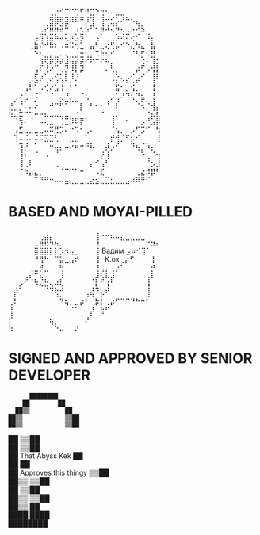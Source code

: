 ⠀⠀⠀⠀⠀⠀⠀⠀⢀⡴⠊⠉⠉⢉⠏⠻⣍⠑⢲⠢⠤⣄⣀  
⠀⠀⠀⠀⠀⠀⠀⠀⣻⣿⢟⣽⠿⠯⠛⡸⢹⠀⢹⠒⣊⡡⠜⠓⠢⣄  
⠀⠀⠀⠀⠀⠀⢀⡜⣿⣷⣽⠓⠀⢠⢂⣣⠋⠂⣾⠼⢌⠳⢄⢀⡠⠜⣣⡀  
⠀⠀⠀⠀⠀⢠⢻⢱⣭⠷⠤⢅⠴⣡⡻⠃⠀⢠⠁⠀⢀⡱⠜⠍⢔⠊⠀⠹⡄  
⠀⠀⠀⠀⢀⣷⠌⠚⠷⠆⠠⠶⠭⢒⣁⠀⣤⠃⣀⢔⢋⡤⠊⠑⣄⠳⣄⠀⣧  
⠀⠀⠀⠀⠀⠑⠦⣀⡤⣄⠄⢄⣀⣠⣒⢦⡄⠩⠷⠦⠊⠀⠀⠀⠈⠣⡏⠢⣿⠀  
⠀⠀⠀⠀⠀⠀⣸⢫⠟⣝⠞⣼⢲⡞⣞⠋⠋⠉⠋⠓⡄⠀⠀⠀⠀⠀⣨⠂⢸⡅  
⠀⠀⠀⠀⠀⣰⠃⡨⠊⢀⡠⡌⢘⢇⠞⠀⠀⠀⠀⠂⠡⡄⠀⠀⢀⠞⢁⠔⢹⡇  
⠀⠀⠀⠀⣰⣣⠞⢀⠔⢡⢢⠇⡘⠌⠀⠀⠀⠀⠀⠀⠠⡌⠢⡔⢁⡴⠁⠀⢸⠃  
⠀⠀⠀⢠⠟⠁⠠⢊⠔⣡⢸⠀⠃⠁⠀⠀⠀⠀⠀⠀⠀⣯⠂⡀⢪⡀⠀⠀⢸⠀  
⠀⢀⠔⣁⠐⠨⠀⠀⠈⠀⢄⠘⡀⠀⠈⢆⠀⠀⠀⠀⡠⢁⠜⠙⢦⠙⣦⠀⢸⠀  
⡴⠁⠘⡁⣀⡡⠀⠀⠴⠒⠗⠋⠉⠉⡆⠀⠆⠄⠄⠘⠀⡎⠀⠀⠀⠑⢅⠑⢼⡀  
⢯⣉⣓⠒⠒⠤⠤⣄⣀⣀⣀⣀⡀⠐⠁⠀⠀⠀⠒⠀⢀⡀⠀⠀⠀⠀⠀⠑⣌⣇  
⠀⠈⢳⠄⠈⠀⠤⢄⣀⠀⢈⣉⡹⠯⡟⠁⠀⠀⠀⠀⢸⠀⠀⠂⠀⠀⡠⠚⣡⡿  
⠀⢠⣋⣀⣀⣀⣀⠤⠭⢛⡩⠄⠒⠩⠂⢀⠄⠀⠀⠀⠈⢢⡀⠀⡠⠋⡩⠋⠀⢳  
⠀⢹⠤⠬⠤⠬⠭⣉⣉⢃⠀⠀⣀⣀⠀⠁⠀⠀⠀⠀⡞⢺⡈⠋⡢⠊⠀⠀⠀⢸  
⠀⠀⢹⡜⠀⠁⠀⠀⠒⢤⡄⠤⠔⠶⠒⠛⠧⠀⠀⡼⡠⠊⠀⠀⠙⢦⡈⠳⡄   
⠀⠀⢸⠆⠀⠈⠀⠠⠀⠈⠀⠀⠀⠀⠀⠀⠀⠀⡜⢸⠀⠀⠀⠀⠀⠀⠑⢄⠈⢲  
⠀⠀⢸⢀⠇⠀⠀⠀⠀⢀⠀⠀⠀⠀⠀⠀⡄⠊⢠⠃⠀⠀⠀⠀⠀⠀⠀⠈⡢⣸  
⠀⠀⠈⠳⣤⣄⡀⠀⠀⠀⠈⠉⠉⠁⠒⠁⠀⠠⣏⠀⠀⠀⠀⠀⠀⢀⣔⠾⡿⠃  
⠀⠀⠀⠀⠀⠉⠙⠛⠒⠤⠤⣤⣄⣀⣀⣀⣔⣢⣀⣉⣂⣀⣀⣠⠴⠿⠛⠋⠀  

# BASED AND MOYAI-PILLED

⠀⠀⠀⠀⠀⠀⠀⣠⡀⠀⠀⠀⠀⠀⠀⠀⠀⢰⠤⠤⣄⣀⡀  
⠀⠀⠀⠀⠀⢀⣾⣟⠳⢦⡀⠀⠀⠀⠀⠀⠀⢸⠀⠀⠀⠀⠉⠉⠉⠉⠉⠒⣲⡄  
⠀⠀⠀⠀⠀⣿⣿⣿⡇⡇⡱⠲⢤⣀⠀⠀⠀⢸ Вадим      ⣠⠴⠊⢹⠁  
⠀⠀⠀⠀⠀⠘⢻⠓⠀⠉⣥⣀⣠⠞⠀⠀⠀⢸⠀К.ок⢀⡴⠋⠀⠀⠀⢸  
⠀⠀⠀⠀⢀⣀⡾⣄⠀⠀⢳⠀⠀⠀⠀⠀⠀⢸⢠⡄⢀⡴⠁⠀⠀⠀⠀⠀⡞   
⠀⠀⠀⣠⢎⡉⢦⡀⠀⠀⡸⠀⠀⠀⠀⠀⢀⡼⣣⠧⡼⠀⠀⠀⠀⠀⠀⢠⠇  
⠀⢀⡔⠁⠀⠙⠢⢭⣢⡚⢣⠀⠀⠀⠀⠀⢀⣇⠁⢸⠁⠀⠀⠀⠀⠀⠀⢸  
⠀⡞⠀⠀⠀⠀⠀⠀⠈⢫⡉⠀⠀⠀⠀⢠⢮⠈⡦⠋⠀⠀⠀⠀⠀⠀⠀⣸  
⢀⠇⠀⠀⠀⠀⠀⠀⠀⠀⠙⢦⡀⣀⡴⠃⠀⡷⡇⢀⡴⠋⠉⠉⠙⠓⠒⠃  
⢸⠀⠀⠀⠀⠀⠀⠀⠀⠀⠀⠀⠈⠁⠀⠀⡼⠀⣷⠋  
⡞⠀⠀⠀⠀⠀⠀⠀⣄⠀⠀⠀⠀⠀⠀⡰⠁  
⢧⠀⠀⠀⠀⠀⠀⠀⠈⠣⣀⠀⠀⡰  

# SIGNED AND APPROVED BY SENIOR DEVELOPER


          ████████  
        ██        ██  
      ██▒▒          ██  
    ██▒▒            ▒▒██  
    ██▒▒            ▒▒██  
  ██                  ▒▒██  
  ██                  ▒▒██  
██   That Abyss Kek       ██  
██                        ██  
██ Approves this thingy ▒▒██  
██▒▒                    ▒▒██  
  ██                  ▒▒██  
  ██▒▒                ▒▒██  
    ██▒▒              ██  
      ████        ████  
          ████████  
